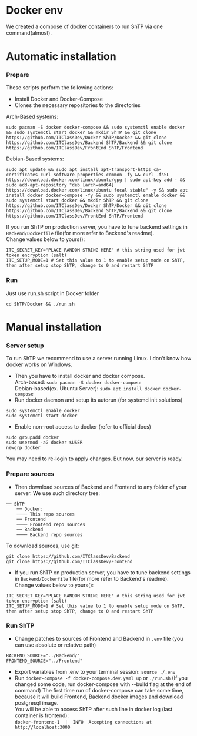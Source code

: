 # Docker env
We created a compose of docker containers to run ShTP via one command(almost).

# Automatic installation
### Prepare
These scripts perform the following actions:
* Install Docker and Docker-Compose
* Clones the necessary repositories to the directories

Arch-Based systems:
```shell
sudo pacman -S docker docker-compose && sudo systemctl enable docker && sudo systemctl start docker && mkdir ShTP && git clone https://github.com/ITClassDev/Docker ShTP/Docker && git clone https://github.com/ITClassDev/Backend ShTP/Backend && git clone https://github.com/ITClassDev/FrontEnd ShTP/Frontend
```
Debian-Based systems:
```shell
sudo apt update && sudo apt install apt-transport-https ca-certificates curl software-properties-common -fy && curl -fsSL https://download.docker.com/linux/ubuntu/gpg | sudo apt-key add - && sudo add-apt-repository "deb [arch=amd64] https://download.docker.com/linux/ubuntu focal stable" -y && sudo apt install docker docker-compose -fy && sudo systemctl enable docker && sudo systemctl start docker && mkdir ShTP && git clone https://github.com/ITClassDev/Docker ShTP/Docker && git clone https://github.com/ITClassDev/Backend ShTP/Backend && git clone https://github.com/ITClassDev/FrontEnd ShTP/Frontend
```

If you run ShTP on production server, you have to tune backend settings in `Backend/Dockerfile` file(for more refer to Backend's readme). </br>
Change values below to yours():
```
ITC_SECRET_KEY="PLACE RANDOM STRING HERE" # this string used for jwt token encryption (salt)
ITC_SETUP_MODE=1 # Set this value to 1 to enable setup mode on ShTP, then after setup stop ShTP, change to 0 and restart ShTP
```
### Run
Just use run.sh script in Docker folder
```shell
cd ShTP/Docker && ./run.sh
```

# Manual installation
### Server setup
To run ShTP we recommend to use a server running Linux. I don't know how docker works on Windows. 
* Then you have to install docker and docker compose. </br>
Arch-based: `sudo pacman -S docker docker-compose`</br>
Debian-based(ex. Ubuntu Server): `sudo apt install docker docker-compose`
* Run docker daemon and setup its autorun (for systemd init solutions) </br>
```
sudo systemctl enable docker
sudo systemctl start docker
```
* Enable non-root access to docker (refer to official docs)</br>
```
sudo groupadd docker
sudo usermod -aG docker $USER
newgrp docker
```
You may need to re-login to apply changes. But now, our server is ready.

### Prepare sources
* Then download sources of Backend and Frontend to any folder of your server. We use such directory tree: </br>
```
── ShTP
    ── Docker:
    ──── This repo sources
    ── Frontend
    ──── Frontend repo sources
    ── Backend
    ──── Backend repo sources
```
To download sources, use git: 
```
git clone https://github.com/ITClassDev/Backend
git clone https://github.com/ITClassDev/FrontEnd
```
* If you run ShTP on production server, you have to tune backend settings in `Backend/Dockerfile` file(for more refer to Backend's readme). </br>
Change values below to yours():
```
ITC_SECRET_KEY="PLACE RANDOM STRING HERE" # this string used for jwt token encryption (salt)
ITC_SETUP_MODE=1 # Set this value to 1 to enable setup mode on ShTP, then after setup stop ShTP, change to 0 and restart ShTP
```
### Run ShTP
* Change patches to sources of Frontend and Backend in `.env` file (you can use absolute or relative path)
```
BACKEND_SOURCE="../Backend/"
FRONTEND_SOURCE="../Frontend"
```
* Export variables from .env to your terminal session: `source ./.env`
* Run `docker-compose -f docker-compose.dev.yaml up` or `./run.sh` (If you changed some code, run docker-compose with --build flag at the end of command)
The first time run of docker-compose can take some time, because it will build Frontend, Backend docker images and download postgresql image.
</br> You will be able to access ShTP after such line in docker log (last container is frontend): </br>
`docker-frontend-1  |  INFO  Accepting connections at http://localhost:3000`
